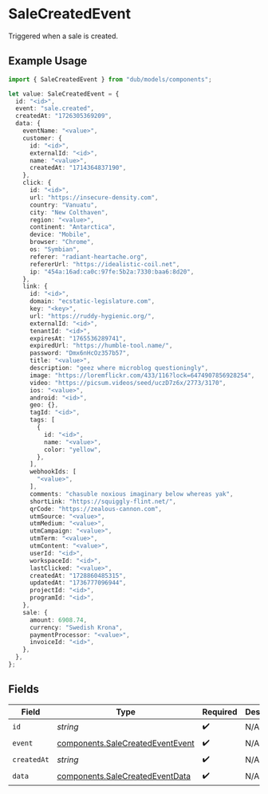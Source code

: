 # SaleCreatedEvent

Triggered when a sale is created.

## Example Usage

```typescript
import { SaleCreatedEvent } from "dub/models/components";

let value: SaleCreatedEvent = {
  id: "<id>",
  event: "sale.created",
  createdAt: "1726305369209",
  data: {
    eventName: "<value>",
    customer: {
      id: "<id>",
      externalId: "<id>",
      name: "<value>",
      createdAt: "1714364837190",
    },
    click: {
      id: "<id>",
      url: "https://insecure-density.com",
      country: "Vanuatu",
      city: "New Colthaven",
      region: "<value>",
      continent: "Antarctica",
      device: "Mobile",
      browser: "Chrome",
      os: "Symbian",
      referer: "radiant-heartache.org",
      refererUrl: "https://idealistic-coil.net",
      ip: "454a:16ad:ca0c:97fe:5b2a:7330:baa6:8d20",
    },
    link: {
      id: "<id>",
      domain: "ecstatic-legislature.com",
      key: "<key>",
      url: "https://ruddy-hygienic.org/",
      externalId: "<id>",
      tenantId: "<id>",
      expiresAt: "1765536289741",
      expiredUrl: "https://humble-tool.name/",
      password: "Dmx6nHcOz357b57",
      title: "<value>",
      description: "geez where microblog questioningly",
      image: "https://loremflickr.com/433/116?lock=6474907856928254",
      video: "https://picsum.videos/seed/uczD7z6x/2773/3170",
      ios: "<value>",
      android: "<id>",
      geo: {},
      tagId: "<id>",
      tags: [
        {
          id: "<id>",
          name: "<value>",
          color: "yellow",
        },
      ],
      webhookIds: [
        "<value>",
      ],
      comments: "chasuble noxious imaginary below whereas yak",
      shortLink: "https://squiggly-flint.net/",
      qrCode: "https://zealous-cannon.com",
      utmSource: "<value>",
      utmMedium: "<value>",
      utmCampaign: "<value>",
      utmTerm: "<value>",
      utmContent: "<value>",
      userId: "<id>",
      workspaceId: "<id>",
      lastClicked: "<value>",
      createdAt: "1728860485315",
      updatedAt: "1736777096944",
      projectId: "<id>",
      programId: "<id>",
    },
    sale: {
      amount: 6908.74,
      currency: "Swedish Krona",
      paymentProcessor: "<value>",
      invoiceId: "<id>",
    },
  },
};
```

## Fields

| Field                                                                                | Type                                                                                 | Required                                                                             | Description                                                                          |
| ------------------------------------------------------------------------------------ | ------------------------------------------------------------------------------------ | ------------------------------------------------------------------------------------ | ------------------------------------------------------------------------------------ |
| `id`                                                                                 | *string*                                                                             | :heavy_check_mark:                                                                   | N/A                                                                                  |
| `event`                                                                              | [components.SaleCreatedEventEvent](../../models/components/salecreatedeventevent.md) | :heavy_check_mark:                                                                   | N/A                                                                                  |
| `createdAt`                                                                          | *string*                                                                             | :heavy_check_mark:                                                                   | N/A                                                                                  |
| `data`                                                                               | [components.SaleCreatedEventData](../../models/components/salecreatedeventdata.md)   | :heavy_check_mark:                                                                   | N/A                                                                                  |